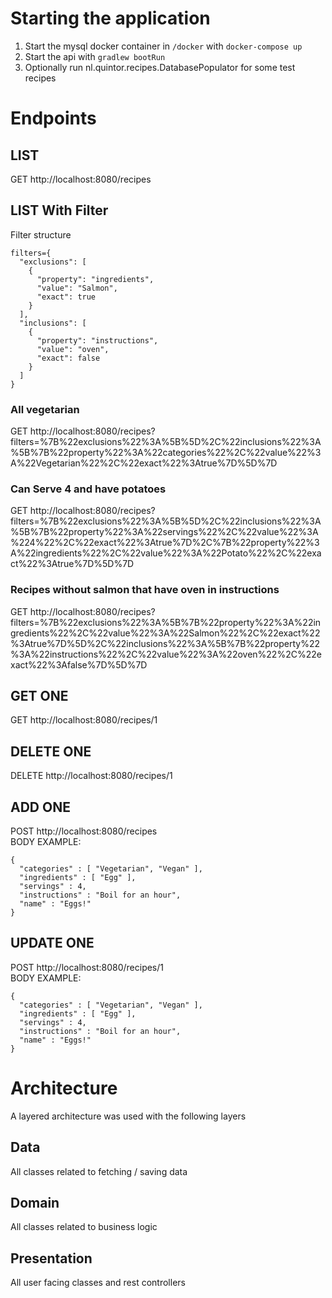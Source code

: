 # Starting the application

1. Start the mysql docker container in `/docker` with `docker-compose up`
2. Start the api with `gradlew bootRun`
3. Optionally run nl.quintor.recipes.DatabasePopulator for some test recipes

# Endpoints
## LIST
GET http://localhost:8080/recipes

## LIST With Filter
Filter structure 
```
filters={
  "exclusions": [
    {
      "property": "ingredients",
      "value": "Salmon",
      "exact": true
    }
  ],
  "inclusions": [
    {
      "property": "instructions",
      "value": "oven",
      "exact": false
    }
  ]
}
```

### All vegetarian
GET http://localhost:8080/recipes?filters=%7B%22exclusions%22%3A%5B%5D%2C%22inclusions%22%3A%5B%7B%22property%22%3A%22categories%22%2C%22value%22%3A%22Vegetarian%22%2C%22exact%22%3Atrue%7D%5D%7D

### Can Serve 4 and have potatoes
GET http://localhost:8080/recipes?filters=%7B%22exclusions%22%3A%5B%5D%2C%22inclusions%22%3A%5B%7B%22property%22%3A%22servings%22%2C%22value%22%3A%224%22%2C%22exact%22%3Atrue%7D%2C%7B%22property%22%3A%22ingredients%22%2C%22value%22%3A%22Potato%22%2C%22exact%22%3Atrue%7D%5D%7D

### Recipes without salmon that have oven in instructions
GET http://localhost:8080/recipes?filters=%7B%22exclusions%22%3A%5B%7B%22property%22%3A%22ingredients%22%2C%22value%22%3A%22Salmon%22%2C%22exact%22%3Atrue%7D%5D%2C%22inclusions%22%3A%5B%7B%22property%22%3A%22instructions%22%2C%22value%22%3A%22oven%22%2C%22exact%22%3Afalse%7D%5D%7D


## GET ONE
GET http://localhost:8080/recipes/1

## DELETE ONE
DELETE http://localhost:8080/recipes/1

## ADD ONE
POST http://localhost:8080/recipes   
BODY EXAMPLE:
```
{
  "categories" : [ "Vegetarian", "Vegan" ],
  "ingredients" : [ "Egg" ],
  "servings" : 4,
  "instructions" : "Boil for an hour",
  "name" : "Eggs!"
}
```

## UPDATE ONE
POST http://localhost:8080/recipes/1   
BODY EXAMPLE:
```
{
  "categories" : [ "Vegetarian", "Vegan" ],
  "ingredients" : [ "Egg" ],
  "servings" : 4,
  "instructions" : "Boil for an hour",
  "name" : "Eggs!"
}
```

# Architecture
A layered architecture was used with the following layers
## Data
All classes related to fetching / saving data

## Domain
All classes related to business logic

## Presentation
All user facing classes and rest controllers